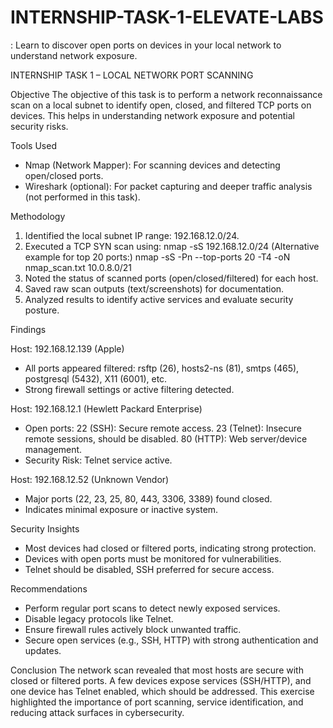# INTERNSHIP-TASK-1-ELEVATE-LABS
: Learn to discover open ports on devices in your local network to understand  network exposure. 

INTERNSHIP TASK 1 – LOCAL NETWORK PORT SCANNING

Objective
The objective of this task is to perform a network reconnaissance scan on a local subnet to identify open, closed, and filtered TCP ports on devices. This helps in understanding network exposure and potential security risks.

Tools Used

* Nmap (Network Mapper): For scanning devices and detecting open/closed ports.
* Wireshark (optional): For packet capturing and deeper traffic analysis (not performed in this task).

Methodology

1. Identified the local subnet IP range: 192.168.12.0/24.
2. Executed a TCP SYN scan using:
   nmap -sS 192.168.12.0/24
   (Alternative example for top 20 ports:)
   nmap -sS -Pn --top-ports 20 -T4 -oN nmap\_scan.txt 10.0.8.0/21
3. Noted the status of scanned ports (open/closed/filtered) for each host.
4. Saved raw scan outputs (text/screenshots) for documentation.
5. Analyzed results to identify active services and evaluate security posture.

Findings

Host: 192.168.12.139 (Apple)

* All ports appeared filtered: rsftp (26), hosts2-ns (81), smtps (465), postgresql (5432), X11 (6001), etc.
* Strong firewall settings or active filtering detected.

Host: 192.168.12.1 (Hewlett Packard Enterprise)

* Open ports:
  22 (SSH): Secure remote access.
  23 (Telnet): Insecure remote sessions, should be disabled.
  80 (HTTP): Web server/device management.
* Security Risk: Telnet service active.

Host: 192.168.12.52 (Unknown Vendor)

* Major ports (22, 23, 25, 80, 443, 3306, 3389) found closed.
* Indicates minimal exposure or inactive system.

Security Insights

* Most devices had closed or filtered ports, indicating strong protection.
* Devices with open ports must be monitored for vulnerabilities.
* Telnet should be disabled, SSH preferred for secure access.

Recommendations

* Perform regular port scans to detect newly exposed services.
* Disable legacy protocols like Telnet.
* Ensure firewall rules actively block unwanted traffic.
* Secure open services (e.g., SSH, HTTP) with strong authentication and updates.

Conclusion
The network scan revealed that most hosts are secure with closed or filtered ports. A few devices expose services (SSH/HTTP), and one device has Telnet enabled, which should be addressed. This exercise highlighted the importance of port scanning, service identification, and reducing attack surfaces in cybersecurity.

